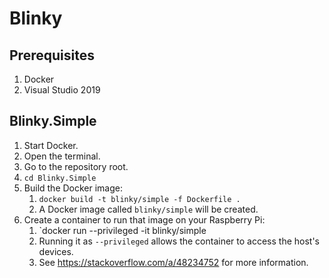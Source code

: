 # Blinky

## Prerequisites

1. Docker
1. Visual Studio 2019

## Blinky.Simple

1. Start Docker.
2. Open the terminal.
3. Go to the repository root.
4. `cd Blinky.Simple`
5. Build the Docker image:
   1. `docker build -t blinky/simple -f Dockerfile .`
   2. A Docker image called `blinky/simple` will be created.
6. Create a container to run that image on your Raspberry Pi:
   1. `docker run --privileged -it blinky/simple
   2. Running it as `--privileged` allows the container to access the host's devices.
   3. See https://stackoverflow.com/a/48234752 for more information.